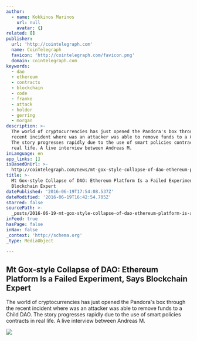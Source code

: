 ```yaml
---
author:
  - name: Kokkinos Marinos
    url: null
    avatar: {}
related: []
publisher:
  url: 'http://cointelegraph.com'
  name: CoinTelegraph
  favicon: 'http://cointelegraph.com/favicon.png'
  domain: cointelegraph.com
keywords:
  - dao
  - ethereum
  - contracts
  - blockchain
  - code
  - franko
  - attack
  - holder
  - gerring
  - morgan
description: >-
  The world of cryptocurrencies has just opened the Pandora's box through the
  recent incident where was an attacker was able to remove funds to a Child DAO.
  The story progresses rapidly due to the use of smart policies contracts in
  real life. A live interview between Andreas M.
inLanguage: en
app_links: []
isBasedOnUrl: >-
  http://cointelegraph.com/news/mt-gox-style-collapse-of-dao-ethereum-platform-is-a-failed-experiment-says-blockchain-expert
title: >-
  Mt Gox-style Collapse of DAO: Ethereum Platform Is a Failed Experiment, Says
  Blockchain Expert
datePublished: '2016-06-19T17:54:08.537Z'
dateModified: '2016-06-19T16:42:54.705Z'
starred: false
sourcePath: >-
  _posts/2016-06-19-mt-gox-style-collapse-of-dao-ethereum-platform-is-a-failed.md
inFeed: true
hasPage: false
inNav: false
_context: 'http://schema.org'
_type: MediaObject

---
```

<article style=""><h1>Mt Gox-style Collapse of DAO: Ethereum Platform Is a Failed Experiment, Says Blockchain Expert</h1><p>The world of cryptocurrencies has just opened the Pandora's box through the recent incident where was an attacker was able to remove funds to a Child DAO. The story progresses rapidly due to the use of smart policies contracts in real life. A live interview between Andreas M.</p><img src="http://cointelegraph.com/images/725_aHR0cDovL2NvaW50ZWxlZ3JhcGguY29tL3N0b3JhZ2UvdXBsb2Fkcy92aWV3LzYwNmFhNzc5MmUxMjQ0MDc4M2MzNzdkMzg2YzI4ZmE3LmpwZw==.jpg" /></article>